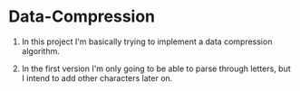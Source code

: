 # Data-Compression

1.	In this project I'm basically trying to implement a data compression algorithm.

2.	In the first version I'm only going to be able to parse through letters, but I intend to add other characters
	later on.

